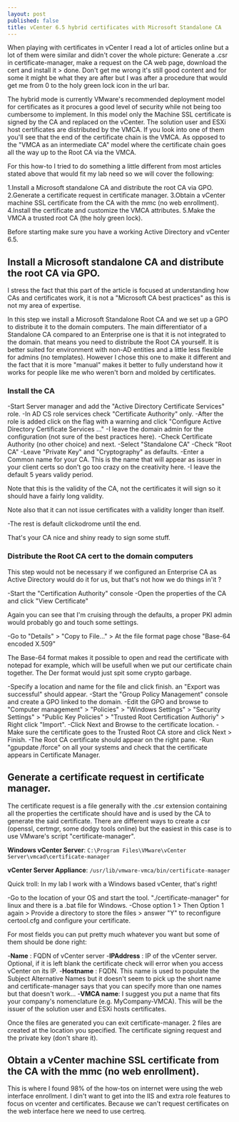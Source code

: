 ```yaml
---
layout: post
published: false
title: vCenter 6.5 hybrid certificates with Microsoft Standalone CA
---
```

When playing with certificates in vCenter I read a lot of articles online but a lot of them were similar and didn't cover the whole picture: Generate a .csr in certificate-manager, make a request on the CA web page, download the cert and install it > done. Don't get me wrong it's still good content and for some it might be what they are after but I was after a procedure that would get me from 0 to the holy green lock icon in the url bar.

The hybrid mode is currently VMware's recommended deployment model for certificates as it procures a good level of security while not being too cumbersome to implement. In this model only the Machine SSL certificate is signed by the CA and replaced on the vCenter. The solution user and ESXi host certificates are distributed by the VMCA. If you look into one of them you'll see that the end of the certificate chain is the VMCA. As opposed to the "VMCA as an intermediate CA" model where the certificate chain goes all the way up to the Root CA via the VMCA.

For this how-to I tried to do something a little different from most articles stated above that would fit my lab need so we will cover the following:

1.Install a Microsoft standalone CA and distribute the root CA via GPO.
2.Generate a certificate request in certificate manager.
3.Obtain a vCenter machine SSL certificate from the CA with the mmc (no web enrollment).
4.Install the certificate and customize the VMCA attributes.
5.Make the VMCA a trusted root CA (the holy green lock).

Before starting make sure you have a working Active Directory and vCenter 6.5.

## Install a Microsoft standalone CA and distribute the root CA via GPO.

I stress the fact that this part of the article is focused at understanding how CAs and certificates work, it is not a "Microsoft CA best practices" as this is not my area of expertise.

In this step we install a Microsoft Standalone Root CA and we set up a GPO to distribute it to the domain computers. The main differentiator of a Standalone CA compared to an Enterprise one is that it is not integrated to the domain. that means you need to distribute the Root CA yourself. It is better suited for environment with non-AD entities and a little less flexible for admins (no templates). However I chose this one to make it different and the fact that it is more "manual" makes it better to fully understand how it works for people like me who weren't born and molded by certificates.

### Install the CA

-Start Server manager and add the "Active Directory Certificate Services" role.
-In AD CS role services check "Certificate Authority" only.
-After the role is added click on the flag with a warning and click "Configure Active Directory Certificate Services ..."
-I leave the domain admin for the configuration (not sure of the best practices here).
-Check Certificate Authority (no other choice) and next.
-Select "Standalone CA"
-Check "Root CA"
-Leave "Private Key" and "Cryptography" as defaults.
-Enter a Common name for your CA. This is the name that will appear as issuer in your client certs so don't go too crazy on the creativity here.
-I leave the default 5 years validy period.

Note that this is the validity of the CA, not the certificates it will sign so it should have a fairly long validity.

Note also that it can not issue certificates with a validity longer than itself.

-The rest is default clickodrome until the end.

That's your CA nice and shiny ready to sign some stuff. 

### Distribute the Root CA cert to the domain computers

This step would not be necessary if we configured an Enterprise CA as Active Directory would do it for us, but that's not how we do things in'it ?

-Start the "Certification Authority" console
-Open the properties of the CA and click "View Certificate"

Again you can see that I'm cruising through the defaults, a proper PKI admin would probably go and touch some settings.

-Go to "Details" > "Copy to File..." > At the file format page chose "Base-64 encoded X.509"

The Base-64 format makes it possible to open and read the certificate with notepad for example, which will be usefull when we put our certificate chain together. The Der format would just spit some crypto garbage.

-Specify a location and name for the file and click finish. an "Export was successful" should appear.
-Start the "Group Policy Management" console and create a GPO linked to the domain.
-Edit the GPO and browse to "Computer management" > "Policies" > "Windows Settings" > "Security Settings" > "Public Key Policies" > "Trusted Root Certification Authoriy" > Right click "Import".
-Click Next and Browse to the certificate location.
-Make sure the certificate goes to the Trusted Root CA store and click Next > Finish.
-The Root CA certificate should appear on the right pane.
-Run "gpupdate /force" on all your systems and check that the certificate appears in Certificate Manager.

## Generate a certificate request in certificate manager.

The certificate request is a file generally with the .csr extension containing all the properties the certificate should have and is used by the CA to generate the said certificate. There are different ways to create a csr (openssl, certmgr, some dodgy tools online) but the easiest in this case is to use VMware's script "certificate-manager".

**Windows vCenter Server**: ```C:\Program Files\VMware\vCenter Server\vmcad\certificate-manager```

**vCenter Server Appliance**: ```/usr/lib/vmware-vmca/bin/certificate-manager```

Quick troll: In my lab I work with a Windows based vCenter, that's right!

-Go to the location of your OS and start the tool. "./certificate-manager" for linux and there is a .bat file for Windows.
-Chose option 1 > Then Option 1 again > Provide a directory to store the files > answer "Y" to reconfigure certool.cfg and configure your certificate.

For most fields you can put pretty much whatever you want but some of them should be done right:

-**Name** : FQDN of vCenter server
-**IPAddress** : IP of the vCenter server. Optional, if it is left blank the certificate check will error when you access vCenter on its IP.
-**Hostname** : FQDN. This name is used to populate the Subject Alternative Names but it doesn't seem to pick up the short name and certificate-manager says that you can specify more than one names but that doesn't work... 
-**VMCA name**: I suggest you put a name that fits your company's nomenclature (e.g. MyCompany-VMCA). This will be the issuer of the solution user and ESXi hosts certificates.

Once the files are generated you can exit certificate-manager. 2 files are created at the location you specified. The certificate signing request and the private key (don't share it).

## Obtain a vCenter machine SSL certificate from the CA with the mmc (no web enrollment).

This is where I found 98% of the how-tos on internet were using the web interface enrollment. I din't want to get into the IIS and extra role features to focus on vcenter and certificates. Because we can't request certificates on the web interface here we need to use certreq.

